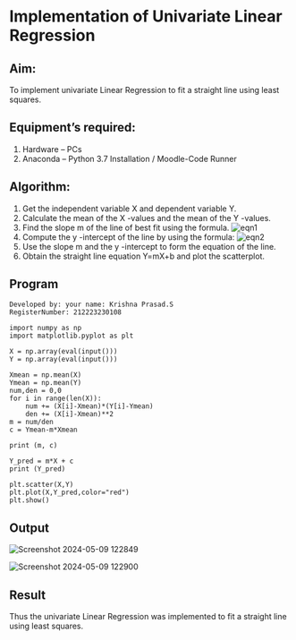 # Implementation of Univariate Linear Regression
## Aim:
To implement univariate Linear Regression to fit a straight line using least squares.
## Equipment’s required:
1.	Hardware – PCs
2.	Anaconda – Python 3.7 Installation / Moodle-Code Runner
## Algorithm:
1.	Get the independent variable X and dependent variable Y.
2.	Calculate the mean of the X -values and the mean of the Y -values.
3.	Find the slope m of the line of best fit using the formula.
 ![eqn1](./eq1.jpg)
4.	Compute the y -intercept of the line by using the formula:
![eqn2](./eq2.jpg)  
5.	Use the slope m and the y -intercept to form the equation of the line.
6.	Obtain the straight line equation Y=mX+b and plot the scatterplot.
## Program
```
Developed by: your name: Krishna Prasad.S
RegisterNumber: 212223230108

import numpy as np
import matplotlib.pyplot as plt

X = np.array(eval(input()))
Y = np.array(eval(input()))

Xmean = np.mean(X)
Ymean = np.mean(Y)
num,den = 0,0
for i in range(len(X)):
    num += (X[i]-Xmean)*(Y[i]-Ymean)
    den += (X[i]-Xmean)**2
m = num/den
c = Ymean-m*Xmean
    
print (m, c)

Y_pred = m*X + c
print (Y_pred)

plt.scatter(X,Y)
plt.plot(X,Y_pred,color="red")
plt.show()
```
## Output
![Screenshot 2024-05-09 122849](https://github.com/KrishnaPrasad148/Univariate-Linear-Regression/assets/147332763/3b793bcd-0c9f-4e2d-88c7-7002962639d5)

![Screenshot 2024-05-09 122900](https://github.com/KrishnaPrasad148/Univariate-Linear-Regression/assets/147332763/8006ec2d-d25e-499b-8cd7-92f3501227f8)

## Result
Thus the univariate Linear Regression was implemented to fit a straight line using least squares.
